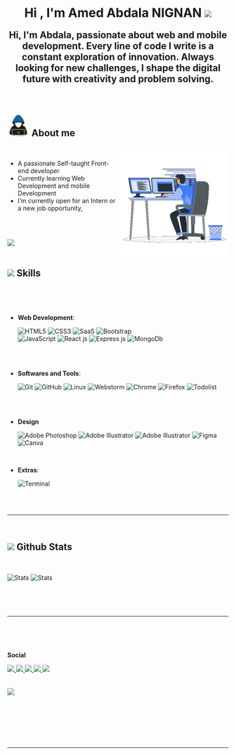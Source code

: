 
<h1 align="center"><b>Hi , I'm Amed Abdala NIGNAN </b><img src="https://media.giphy.com/media/hvRJCLFzcasrR4ia7z/giphy.gif" width="35"></h1>

<p style="align-items: center ; text-align: center ; font-size: 1.5em ; font-weight: bold" >Hi, I'm Abdala, passionate about web and mobile development. Every line of code I write is a constant exploration of innovation. Always looking for new challenges, I shape the digital future with creativity and problem solving.</p>
<br>



	
## <picture><img src = "https://github.com/0xAbdulKhalid/0xAbdulKhalid/raw/main/assets/mdImages/about_me.gif" width = 50px></picture> **About me**

<picture> <img align="right" src="https://github.com/0xAbdulKhalid/0xAbdulKhalid/raw/main/assets/mdImages/Right_Side.gif" width = 250px></picture>

<br>

- A passionate Self-taught Front-end developer
- Currently learning Web Development and mobile Development
- I’m currently open for an Intern or a new job opportunity,

<br><br>

<img src="https://user-images.githubusercontent.com/73097560/115834477-dbab4500-a447-11eb-908a-139a6edaec5c.gif"><br><br>

## <img src="https://media2.giphy.com/media/QssGEmpkyEOhBCb7e1/giphy.gif?cid=ecf05e47a0n3gi1bfqntqmob8g9aid1oyj2wr3ds3mg700bl&rid=giphy.gif" width ="25"><b> Skills</b>
<br>

<p align="center">

    

<br>   
    
- **Web Development**:

   ![HTML5](https://img.shields.io/badge/HTML5%20-%23E34F26.svg?style=for-the-badge&logo=html5&logoColor=white)
   ![CSS3](https://img.shields.io/badge/CSS%20-%231572B6.svg?style=for-the-badge&logo=css3&logoColor=white)
   ![SaaS](https://img.shields.io/badge/SASS%20-hotpink.svg?&style=for-the-badge&logo=SASS&logoColor=white")
   ![Bootstrap](https://img.shields.io/badge/bootstrap%20-%23563D7C.svg?&style=for-the-badge&logo=bootstrap&logoColor=white")	
   ![JavaScript](https://img.shields.io/badge/JavaScript%20-%23F7DF1E.svg?style=for-the-badge&logo=javascript&logoColor=black)
   ![React js](https://img.shields.io/badge/React-20232A?style=for-the-badge&logo=react&logoColor=61DAFB)
  ![Express js](https://img.shields.io/badge/Express.js-404D59?style=for-the-badge)
   ![MongoDb](https://img.shields.io/badge/MongoDB-4EA94B?style=for-the-badge&logo=mongodb&logoColor=white")
 

<br>

<br>

- **Softwares and Tools**:

    ![Git](https://img.shields.io/badge/git-%23F05033.svg?style=for-the-badge&logo=git&logoColor=white)
    ![GitHub](https://img.shields.io/badge/github-%23121011.svg?style=for-the-badge&logo=github&logoColor=white)
    ![Linux](https://img.shields.io/badge/Linux-FCC624?style=for-the-badge&logo=linux&logoColor=black)
    ![Webstorm](https://img.shields.io/badge/WebStorm-000000?style=for-the-badge&logo=WebStorm&logoColor=white)
    ![Chrome](https://img.shields.io/badge/Google_chrome-4285F4?style=for-the-badge&logo=Google-chrome&logoColor=white)
  ![Firefox](https://img.shields.io/badge/Firefox_Browser-FF7139?style=for-the-badge&logo=Firefox-Browser&logoColor=white)
   ![Todolist](https://img.shields.io/badge/Todoist-E44332?style=for-the-badge&logo=todoist&logoColor=whit)
   

<br>

<br>

-   **Design**

    ![Adobe Photoshop](https://img.shields.io/badge/adobe%20photoshop%20-%2331A8FF.svg?&style=for-the-badge&logo=adobe%20photoshop&logoColor=white)
    ![Adobe Illustrator](https://img.shields.io/badge/adobe%20illustrator%20-%23FF9A00.svg?&style=for-the-badge&logo=adobe%20illustrator&logoColor=white)
    ![Adobe Illustrator](https://img.shields.io/badge/figma%20-%23F24E1E.svg?&style=for-the-badge&logo=figma&logoColor=white)
    ![Figma](https://img.shields.io/badge/Figma-F24E1E?style=for-the-badge&logo=figma&logoColor=white)
    ![Canva](https://img.shields.io/badge/Canva-%2300C4CC.svg?&style=for-the-badge&logo=Canva&logoColor=white)

<br>

- **Extras**:  

    ![Terminal](https://img.shields.io/badge/Terminal-%23054020?style=for-the-badge&logo=gnu-bash&logoColor=white)

   


</p>

<br>
<br>

-----

<br>


## <img src="https://media.giphy.com/media/iY8CRBdQXODJSCERIr/giphy.gif" width="35"><b> Github Stats </b>
<br>

 ![Stats](https://github-readme-stats.vercel.app/api/top-langs/?username=Abda74&theme=blue-green)
 ![Stats](https://github-readme-stats.vercel.app/api?username=Abda74&theme=blue-green)


<br>
<br>
<br>

-----

<br>
<br>


<br>

 **Social**
 
<div align='left'>

<a href="https://linkedin.com/in/amed-abdala-nignan-07b42a1a7/" target="_blank">
<img src="https://img.shields.io/badge/linkedin%20-%230077B5.svg?&style=for-the-badge&logo=linkedin&logoColor=white"/>
</a>

<a href="https:///x.com/home" target="_blank">
<img src="https://img.shields.io/badge/Twitter-1DA1F2?style=for-the-badge&logo=twitter&logoColor=white"/>
</a>

  <a href="mailto:nignanamed0@gmail.com" target="_blank">
    <img src="https://img.shields.io/badge/Gmail-D14836?style=for-the-badge&logo=gmail&logoColor=white" />
  </a>

  <a href="https://wa.me/0022674650133" target="_blank">
    <img src="https://img.shields.io/badge/WhatsApp-25D366?style=for-the-badge&logo=whatsapp&logoColor=white" />
  </a>


  <a href="https://web.facebook.com/profile.php?id=100078413834263" target="_blank">
    <img src="https://img.shields.io/badge/Facebook-1877F2?style=for-the-badge&logo=facebook&logoColor=white" />
  </a>

<br>

<br>

</div>

<br>
<img src="https://user-images.githubusercontent.com/73097560/115834477-dbab4500-a447-11eb-908a-139a6edaec5c.gif">
<br>
<br>
<br>


<br>
<br>
<br>
<br>

---

<br>


